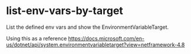 # list-env-vars-by-target
List the defined env vars and show the EnvironmentVariableTarget.

Using this as a reference https://docs.microsoft.com/en-us/dotnet/api/system.environmentvariabletarget?view=netframework-4.8

